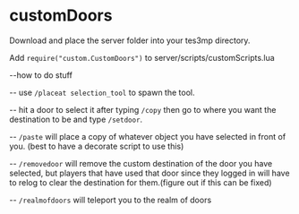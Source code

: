 # customDoors
Download and place the server folder into your tes3mp directory.
 
Add   `require("custom.CustomDoors")`   to server/scripts/customScripts.lua

--how to do stuff

-- use `/placeat selection_tool` to spawn the tool.

-- hit a door to select it after typing `/copy` then go to where you want the destination to be and type `/setdoor`.

-- `/paste` will place a copy of whatever object you have selected in front of you. (best to have a decorate script to use this)

-- `/removedoor` will remove the custom destination of the door you have selected, but players that have used that door since they logged in will have to relog
   to clear the destination for them.(figure out if this can be fixed)
   
-- `/realmofdoors` will teleport you to the realm of doors   

